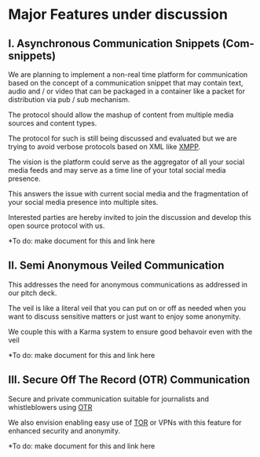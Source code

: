 # Major Features under discussion

## I. Asynchronous Communication Snippets (Com-snippets)

We are planning to implement a non-real time platform for communication based on the concept of a communication snippet that may contain text, audio and / or  video that can be packaged in a container like a packet for distribution via pub / sub mechanism. 

The protocol should allow the mashup of content from multiple media sources and content types.

The protocol for such is still being discussed and evaluated but we are trying to avoid verbose protocols based on XML like [XMPP](https://xmpp.org/).

The vision is the platform could serve as the aggregator of all your social media feeds and may serve as a time line of your total social media presence.

This answers the issue with current social media and the fragmentation of your social media presence into multiple sites.  

Interested parties are hereby invited to join the discussion and develop this open source protocol with us.

*To do:  make document for this and link here

## II. Semi Anonymous Veiled Communication

This addresses the need for anonymous communications as addressed in  our pitch deck.

The veil is like a literal veil that you can put on or off as needed when you want to discuss sensitive matters or just want to enjoy some anonymity.

We couple this with a Karma system to ensure good behavoir even with the veil 

*To do:  make document for this and link here

## III.  Secure Off The Record (OTR) Communication

Secure and private communication suitable for journalists and whistleblowers
using [OTR](https://en.wikipedia.org/wiki/Off-the-Record_Messaging)

We also envision enabling easy use of [TOR](https://www.torproject.org/) or VPNs with this feature for enhanced security and anonymity.

*To do:  make document for this and link here



